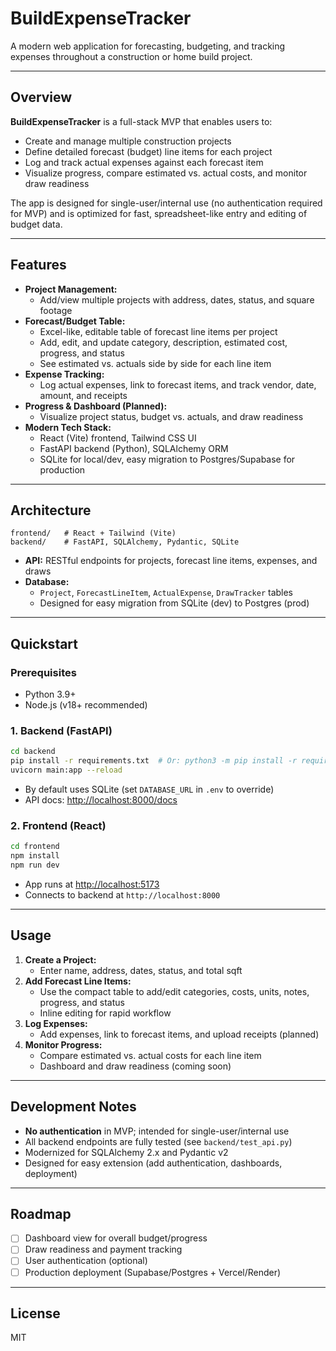 # BuildExpenseTracker

A modern web application for forecasting, budgeting, and tracking expenses throughout a construction or home build project.

---

## Overview

**BuildExpenseTracker** is a full-stack MVP that enables users to:
- Create and manage multiple construction projects
- Define detailed forecast (budget) line items for each project
- Log and track actual expenses against each forecast item
- Visualize progress, compare estimated vs. actual costs, and monitor draw readiness

The app is designed for single-user/internal use (no authentication required for MVP) and is optimized for fast, spreadsheet-like entry and editing of budget data.

---

## Features

- **Project Management:**
  - Add/view multiple projects with address, dates, status, and square footage
- **Forecast/Budget Table:**
  - Excel-like, editable table of forecast line items per project
  - Add, edit, and update category, description, estimated cost, progress, and status
  - See estimated vs. actuals side by side for each line item
- **Expense Tracking:**
  - Log actual expenses, link to forecast items, and track vendor, date, amount, and receipts
- **Progress & Dashboard (Planned):**
  - Visualize project status, budget vs. actuals, and draw readiness
- **Modern Tech Stack:**
  - React (Vite) frontend, Tailwind CSS UI
  - FastAPI backend (Python), SQLAlchemy ORM
  - SQLite for local/dev, easy migration to Postgres/Supabase for production

---

## Architecture

```
frontend/   # React + Tailwind (Vite)
backend/    # FastAPI, SQLAlchemy, Pydantic, SQLite
```

- **API:** RESTful endpoints for projects, forecast line items, expenses, and draws
- **Database:**
  - `Project`, `ForecastLineItem`, `ActualExpense`, `DrawTracker` tables
  - Designed for easy migration from SQLite (dev) to Postgres (prod)

---

## Quickstart

### Prerequisites
- Python 3.9+
- Node.js (v18+ recommended)

### 1. Backend (FastAPI)

```sh
cd backend
pip install -r requirements.txt  # Or: python3 -m pip install -r requirements.txt
uvicorn main:app --reload
```
- By default uses SQLite (set `DATABASE_URL` in `.env` to override)
- API docs: [http://localhost:8000/docs](http://localhost:8000/docs)

### 2. Frontend (React)

```sh
cd frontend
npm install
npm run dev
```
- App runs at [http://localhost:5173](http://localhost:5173)
- Connects to backend at `http://localhost:8000`

---

## Usage

1. **Create a Project:**
   - Enter name, address, dates, status, and total sqft
2. **Add Forecast Line Items:**
   - Use the compact table to add/edit categories, costs, units, notes, progress, and status
   - Inline editing for rapid workflow
3. **Log Expenses:**
   - Add expenses, link to forecast items, and upload receipts (planned)
4. **Monitor Progress:**
   - Compare estimated vs. actual costs for each line item
   - Dashboard and draw readiness (coming soon)

---

## Development Notes

- **No authentication** in MVP; intended for single-user/internal use
- All backend endpoints are fully tested (see `backend/test_api.py`)
- Modernized for SQLAlchemy 2.x and Pydantic v2
- Designed for easy extension (add authentication, dashboards, deployment)

---

## Roadmap
- [ ] Dashboard view for overall budget/progress
- [ ] Draw readiness and payment tracking
- [ ] User authentication (optional)
- [ ] Production deployment (Supabase/Postgres + Vercel/Render)

---

## License
MIT
